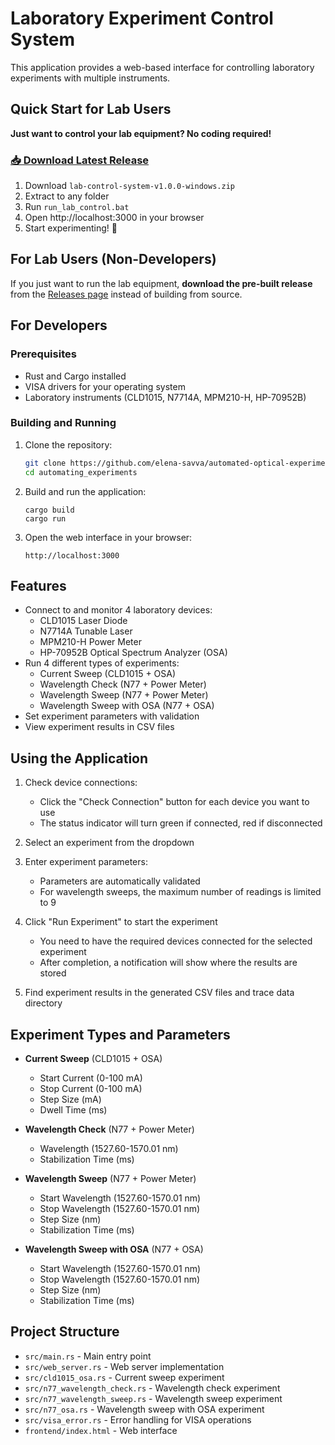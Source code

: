 # Laboratory Experiment Control System

This application provides a web-based interface for controlling laboratory experiments with multiple instruments.

## Quick Start for Lab Users

**Just want to control your lab equipment? No coding required!**

### [📥 Download Latest Release](https://github.com/elena-savva/automated-optical-experiments-v2/releases/tag/v1.0.0)

1. Download `lab-control-system-v1.0.0-windows.zip` 
2. Extract to any folder
3. Run `run_lab_control.bat`
4. Open http://localhost:3000 in your browser
5. Start experimenting! 🔬


## For Lab Users (Non-Developers)

If you just want to run the lab equipment, **download the pre-built release** from the [Releases page](https://github.com/elena-savva/automated-optical-experiments-v2/releases) instead of building from source.

## For Developers

### Prerequisites
- Rust and Cargo installed
- VISA drivers for your operating system
- Laboratory instruments (CLD1015, N7714A, MPM210-H, HP-70952B)

### Building and Running

1. Clone the repository:
   ```bash
   git clone https://github.com/elena-savva/automated-optical-experiments-v2.git
   cd automating_experiments
   ```

3. Build and run the application:
   ```
   cargo build
   cargo run
   ```

4. Open the web interface in your browser:
   ```
   http://localhost:3000
   ```
   
## Features

- Connect to and monitor 4 laboratory devices:
  - CLD1015 Laser Diode
  - N7714A Tunable Laser
  - MPM210-H Power Meter
  - HP-70952B Optical Spectrum Analyzer (OSA)
- Run 4 different types of experiments:
  - Current Sweep (CLD1015 + OSA)
  - Wavelength Check (N77 + Power Meter)
  - Wavelength Sweep (N77 + Power Meter)
  - Wavelength Sweep with OSA (N77 + OSA)
- Set experiment parameters with validation
- View experiment results in CSV files

## Using the Application

1. Check device connections:
   - Click the "Check Connection" button for each device you want to use
   - The status indicator will turn green if connected, red if disconnected

2. Select an experiment from the dropdown

3. Enter experiment parameters:
   - Parameters are automatically validated
   - For wavelength sweeps, the maximum number of readings is limited to 9

4. Click "Run Experiment" to start the experiment
   - You need to have the required devices connected for the selected experiment
   - After completion, a notification will show where the results are stored

5. Find experiment results in the generated CSV files and trace data directory

## Experiment Types and Parameters

- **Current Sweep** (CLD1015 + OSA)
  - Start Current (0-100 mA)
  - Stop Current (0-100 mA)
  - Step Size (mA)
  - Dwell Time (ms)

- **Wavelength Check** (N77 + Power Meter)
  - Wavelength (1527.60-1570.01 nm)
  - Stabilization Time (ms)

- **Wavelength Sweep** (N77 + Power Meter)
  - Start Wavelength (1527.60-1570.01 nm)
  - Stop Wavelength (1527.60-1570.01 nm)
  - Step Size (nm)
  - Stabilization Time (ms)

- **Wavelength Sweep with OSA** (N77 + OSA)
  - Start Wavelength (1527.60-1570.01 nm)
  - Stop Wavelength (1527.60-1570.01 nm)
  - Step Size (nm)
  - Stabilization Time (ms)

## Project Structure

- `src/main.rs` - Main entry point
- `src/web_server.rs` - Web server implementation
- `src/cld1015_osa.rs` - Current sweep experiment
- `src/n77_wavelength_check.rs` - Wavelength check experiment
- `src/n77_wavelength_sweep.rs` - Wavelength sweep experiment
- `src/n77_osa.rs` - Wavelength sweep with OSA experiment
- `src/visa_error.rs` - Error handling for VISA operations
- `frontend/index.html` - Web interface
